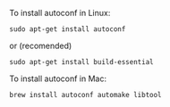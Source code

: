 To install autoconf in Linux:

```
sudo apt-get install autoconf
```
or (recomended)

```
sudo apt-get install build-essential
```

To install autoconf in Mac:

```
brew install autoconf automake libtool
```
